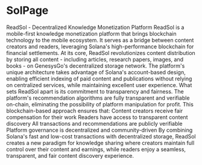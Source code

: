 # SolPage

ReadSol - Decentralized Knowledge Monetization Platform
ReadSol is a mobile-first knowledge monetization platform that brings blockchain technology to the mobile ecosystem. It serves as a bridge between content creators and readers, leveraging Solana's high-performance blockchain for financial settlements.
At its core, ReadSol revolutionizes content distribution by storing all content - including articles, research papers, images, and books - on GenesysGo's decentralized storage network. The platform's unique architecture takes advantage of Solana's account-based design, enabling efficient indexing of paid content and publications without relying on centralized services, while maintaining excellent user experience.
What sets ReadSol apart is its commitment to transparency and fairness. The platform's recommendation algorithms are fully transparent and verifiable on-chain, eliminating the possibility of platform manipulation for profit. This blockchain-based approach ensures that:
Content creators receive fair compensation for their work
Readers have access to transparent content discovery
All transactions and recommendations are publicly verifiable
Platform governance is decentralized and community-driven
By combining Solana's fast and low-cost transactions with decentralized storage, ReadSol creates a new paradigm for knowledge sharing where creators maintain full control over their content and earnings, while readers enjoy a seamless, transparent, and fair content discovery experience.